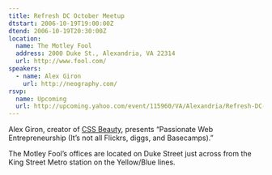 ```yaml
---
title: Refresh DC October Meetup
dtstart: 2006-10-19T19:00:00Z
dtend: 2006-10-19T20:30:00Z
location:
  name: The Motley Fool
  address: 2000 Duke St., Alexandria, VA 22314
  url: http://www.fool.com/
speakers:
  - name: Alex Giron
    url: http://neography.com/
rsvp:
  name: Upcoming
  url: http://upcoming.yahoo.com/event/115960/VA/Alexandria/Refresh-DC-October-Meetup/The-Motley-Fool/
---
```


Alex Giron, creator of [CSS Beauty](http://www.cssbeauty.com/), presents “Passionate Web Entrepreneurship (It’s not all Flickrs, diggs, and Basecamps).”

The Motley Fool’s offices are located on Duke Street just across from the King Street Metro station on the Yellow/Blue lines.